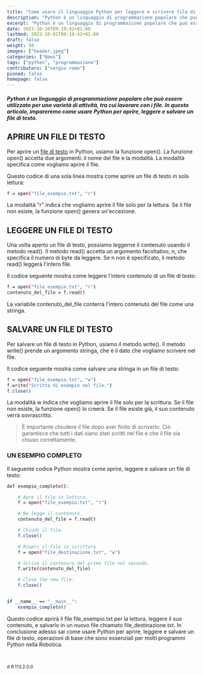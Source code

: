 ```yaml
---
title: "Come usare il linguaggio Python per leggere e scrivere file di testo"
description: "Python è un linguaggio di programmazione popolare che può essere utilizzato per una varietà di attività, tra cui lavorare con i file."
excerpt: "Python è un linguaggio di programmazione popolare che può essere utilizzato per una varietà di attività, tra cui lavorare con i file. In questo articolo, impareremo come usare Python per aprire, leggere e ..."
date: 2023-10-16T09:19:42+01:00
lastmod: 2023-16-01T09:19:42+01:00
draft: false
weight: 50
images: ["header.jpeg"]
categories: ["News"]
tags: ["python", "programmazione"]
contributors: ["sergio rame"]
pinned: false
homepage: false
---
```




##### Python è un linguaggio di programmazione popolare che può essere utilizzato per una varietà di attività, tra cui lavorare con i file. In questo articolo, impareremo come usare Python per aprire, leggere e salvare un file di testo.

## APRIRE UN FILE DI TESTO
Per aprire un <a href="https://it.wikipedia.org/wiki/File_di_testo" target="_blank" rel="noopener">file di testo</a> in Python, usiamo la funzione open(). La funzione open() accetta due argomenti: il nome del file e la modalità. La modalità specifica come vogliamo aprire il file.

Questo codice di una sola linea mostra come aprire un file di testo in sola lettura:

```bash
f = open("file_esempio.txt", "r")
```

La modalità "r" indica che vogliamo aprire il file solo per la lettura. Se il file non esiste, la funzione open() genera un'eccezione.

## LEGGERE UN FILE DI TESTO
Una volta aperto un file di testo, possiamo leggerne il contenuto usando il metodo read(). Il metodo read() accetta un argomento facoltativo, n, che specifica il numero di byte da leggere. Se n non è specificato, il metodo read() leggerà l'intero file.

Il codice seguente mostra come leggere l'intero contenuto di un file di testo:


```bash
f = open("file_esempio.txt", "r")
contenuto_del_file = f.read()
```

La variabile contenuto_del_file conterrà l'intero contenuto del file come una stringa.

## SALVARE UN FILE DI TESTO
Per salvare un file di testo in Python, usiamo il metodo write(). Il metodo write() prende un argomento stringa, che è il dato che vogliamo scrivere nel file.

Il codice seguente mostra come salvare una stringa in un file di testo:



```bash
f = open("file_esempio.txt", "w")
f.write("Scritta di esempio nel file.")
f.close()
```


La modalità w indica che vogliamo aprire il file solo per la scrittura. Se il file non esiste, la funzione open() lo creerà. Se il file esiste già, il suo contenuto verrà sovrascritto.

> È importante chiudere il file dopo aver finito di scriverlo. Ciò garantisce che tutti i dati siano stati scritti nel file e che il file sia chiuso correttamente.

### UN ESEMPIO COMPLETO
Il seguente codice Python mostra come aprire, leggere e salvare un file di testo:



```bash
def esempio_completo():

    # Apre il file in lettura.
    f = open("file_esempio.txt", "r")

    # Ne legge il contenuto.
    contenuto_del_file = f.read()

    # Chiudi il file.
    f.close()

    # Riapri il file in scrittura
    f = open("file_destinazione.txt", "w")

    # Scrive il contenuro del primo file nel secondo.
    f.write(contenuto_del_file)

    # Close the new file.
    f.close()


if __name__ == "__main__":
    esempio_completo()
```

Questo codice aprirà il file file_esempio.txt per la lettura, leggere il suo contenuto, e salvarlo in un nuovo file chiamato file_destinazione.txt. In conclusione adesso sai come usare Python per aprire, leggere e salvare un file di testo, operazioni di base che sono essenziali per molti programmi Python nella Robotica.

<br>
<p style="font-size: 12px;">d R.113.2.0.0</p>
<br>
